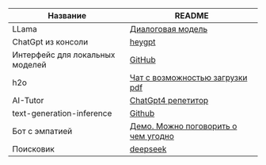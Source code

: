

| Название | README |
| ------ | ------ |
| LLama| [Диалоговая модель](https://github.com/ggerganov/llama.cpp) |
| ChatGpt из консоли| [heygpt](https://github.com/fuyufjh/heygpt) |
|Интерфейс для локальных моделей|[GitHub](https://github.com/oobabooga/text-generation-webui)|
|h2o|[Чат с возможностью загрузки pdf](https://gpt.h2o.ai/)|
|AI-Tutor|[ChatGpt4 репетитор](https://github.com/JushBJJ/Mr.-Ranedeer-AI-Tutor)|
|text-generation-inference|[Github](https://github.com/huggingface/text-generation-inference)|
|Бот с эмпатией|[Демо. Можно поговорить о чем угодно](https://demo.hume.ai/)|
|Поисковик|[deepseek](https://chat.deepseek.com/)|

